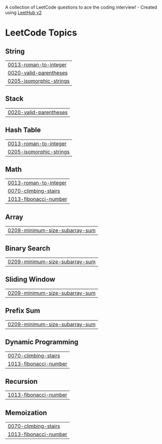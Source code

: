 A collection of LeetCode questions to ace the coding interview! - Created using [LeetHub v2](https://github.com/arunbhardwaj/LeetHub-2.0)
<!---LeetCode Topics Start-->
# LeetCode Topics
## String
|  |
| ------- |
| [0013-roman-to-integer](https://github.com/karanpatil5675/Leetcode/tree/master/0013-roman-to-integer) |
| [0020-valid-parentheses](https://github.com/karanpatil5675/Leetcode/tree/master/0020-valid-parentheses) |
| [0205-isomorphic-strings](https://github.com/karanpatil5675/Leetcode/tree/master/0205-isomorphic-strings) |
## Stack
|  |
| ------- |
| [0020-valid-parentheses](https://github.com/karanpatil5675/Leetcode/tree/master/0020-valid-parentheses) |
## Hash Table
|  |
| ------- |
| [0013-roman-to-integer](https://github.com/karanpatil5675/Leetcode/tree/master/0013-roman-to-integer) |
| [0205-isomorphic-strings](https://github.com/karanpatil5675/Leetcode/tree/master/0205-isomorphic-strings) |
## Math
|  |
| ------- |
| [0013-roman-to-integer](https://github.com/karanpatil5675/Leetcode/tree/master/0013-roman-to-integer) |
| [0070-climbing-stairs](https://github.com/karanpatil5675/Leetcode/tree/master/0070-climbing-stairs) |
| [1013-fibonacci-number](https://github.com/karanpatil5675/Leetcode/tree/master/1013-fibonacci-number) |
## Array
|  |
| ------- |
| [0209-minimum-size-subarray-sum](https://github.com/karanpatil5675/Leetcode/tree/master/0209-minimum-size-subarray-sum) |
## Binary Search
|  |
| ------- |
| [0209-minimum-size-subarray-sum](https://github.com/karanpatil5675/Leetcode/tree/master/0209-minimum-size-subarray-sum) |
## Sliding Window
|  |
| ------- |
| [0209-minimum-size-subarray-sum](https://github.com/karanpatil5675/Leetcode/tree/master/0209-minimum-size-subarray-sum) |
## Prefix Sum
|  |
| ------- |
| [0209-minimum-size-subarray-sum](https://github.com/karanpatil5675/Leetcode/tree/master/0209-minimum-size-subarray-sum) |
## Dynamic Programming
|  |
| ------- |
| [0070-climbing-stairs](https://github.com/karanpatil5675/Leetcode/tree/master/0070-climbing-stairs) |
| [1013-fibonacci-number](https://github.com/karanpatil5675/Leetcode/tree/master/1013-fibonacci-number) |
## Recursion
|  |
| ------- |
| [1013-fibonacci-number](https://github.com/karanpatil5675/Leetcode/tree/master/1013-fibonacci-number) |
## Memoization
|  |
| ------- |
| [0070-climbing-stairs](https://github.com/karanpatil5675/Leetcode/tree/master/0070-climbing-stairs) |
| [1013-fibonacci-number](https://github.com/karanpatil5675/Leetcode/tree/master/1013-fibonacci-number) |
<!---LeetCode Topics End-->